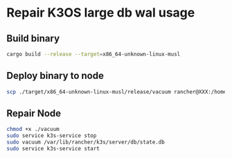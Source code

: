 # Repair K3OS large db wal usage

## Build binary

```bash
cargo build --release --target=x86_64-unknown-linux-musl
```

## Deploy binary to node

```bash
scp ./target/x86_64-unknown-linux-musl/release/vacuum rancher@XXX:/home/rancher/
```

## Repair Node

```bash
chmod +x ./vacuum
sudo service k3s-service stop
sudo vacuum /var/lib/rancher/k3s/server/db/state.db
sudo service k3s-service start
```
